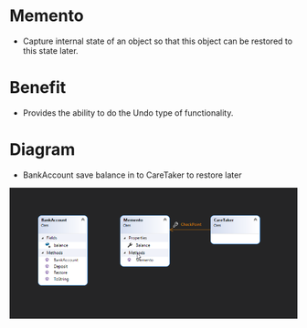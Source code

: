 # Memento
- Capture internal state of an object so that this object can be restored to this state later.

# Benefit
- Provides the ability to do the Undo type of functionality.
 
# Diagram
- BankAccount save balance in to CareTaker to restore later
 
![MementoDesignPattern](https://github.com/nghianguyendev/design-pattern/blob/master/BehavioralDesignPattern/Memento/Memento.png?raw=true)
